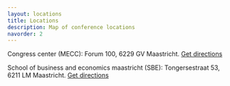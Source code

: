 ```yaml
---
layout: locations
title: Locations
description: Map of conference locations
navorder: 2
---
```



Congress center (MECC): Forum 100, 6229 GV Maastricht. [Get directions](https://www.google.com/maps/dir//Forum+100,+6231+SB+Maastricht/@50.8378029,5.7106924,17z)

School of business and economics maastricht (SBE): Tongersestraat 53, 6211 LM Maastricht. [Get directions](https://www.google.com/maps/dir//School+of+Business+and+Economics,+Tongersestraat+53,+6211+LM+Maastricht/@50.8449563,5.602418,12z)


